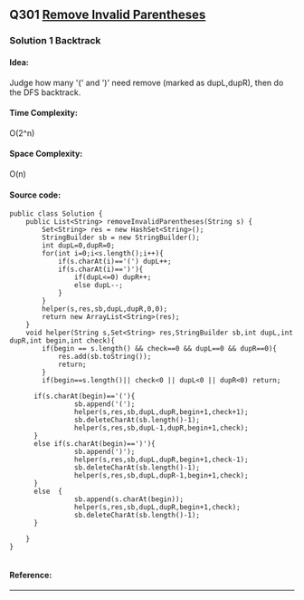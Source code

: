 ## Q301 [Remove Invalid Parentheses](https://leetcode.com/problems/remove-invalid-parentheses/) 

### Solution 1 Backtrack
#### Idea:
Judge how many '(' and ')' need remove (marked as dupL,dupR), then do the DFS backtrack. 
#### Time Complexity:
O(2^n)
#### Space Complexity:
O(n)
#### Source code:
```
public class Solution {
    public List<String> removeInvalidParentheses(String s) {
        Set<String> res = new HashSet<String>();
        StringBuilder sb = new StringBuilder();
        int dupL=0,dupR=0;
        for(int i=0;i<s.length();i++){
            if(s.charAt(i)=='(') dupL++;
            if(s.charAt(i)==')'){
                if(dupL<=0) dupR++;
                else dupL--;
            }
        }
        helper(s,res,sb,dupL,dupR,0,0);
        return new ArrayList<String>(res);
    }
    void helper(String s,Set<String> res,StringBuilder sb,int dupL,int dupR,int begin,int check){
        if(begin == s.length() && check==0 && dupL==0 && dupR==0){
            res.add(sb.toString()); 
            return;
        }
        if(begin==s.length()|| check<0 || dupL<0 || dupR<0) return;
        
      if(s.charAt(begin)=='('){
                sb.append('(');
                helper(s,res,sb,dupL,dupR,begin+1,check+1);
                sb.deleteCharAt(sb.length()-1);
                helper(s,res,sb,dupL-1,dupR,begin+1,check);
      }
      else if(s.charAt(begin)==')'){
                sb.append(')');
                helper(s,res,sb,dupL,dupR,begin+1,check-1);
                sb.deleteCharAt(sb.length()-1);
                helper(s,res,sb,dupL,dupR-1,begin+1,check);
      }
      else  {
                sb.append(s.charAt(begin));
                helper(s,res,sb,dupL,dupR,begin+1,check);
                sb.deleteCharAt(sb.length()-1);
      }
    
    }
}


```
#### Reference:

---

